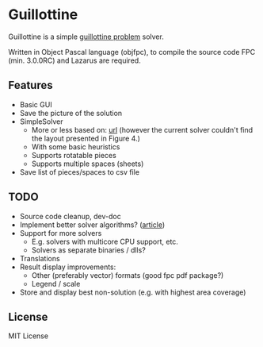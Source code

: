 # Guillottine

Guillottine is a simple [guillottine problem](https://en.wikipedia.org/wiki/Guillotine_problem) solver.

Written in Object Pascal language (objfpc), to compile the source code FPC (min. 3.0.0RC) and Lazarus are required.

## Features

* Basic GUI
* Save the picture of the solution
* SimpleSolver
  * More or less based on: [url](http://www.amzi.com/articles/papercutter.htm)
    (however the current solver couldn't find the layout presented in Figure 4.)
  * With some basic heuristics
  * Supports rotatable pieces
  * Supports multiple spaces (sheets)
* Save list of pieces/spaces to csv file

## TODO

* Source code cleanup, dev-doc
* Implement better solver algorithms? ([article](http://www.hindawi.com/journals/aor/2009/732010/))
* Support for more solvers
  * E.g. solvers with multicore CPU support, etc.
  * Solvers as separate binaries / dlls?
* Translations
* Result display improvements:
  * Other (preferably vector) formats (good fpc pdf package?)
  * Legend / scale
* Store and display best non-solution (e.g. with highest area coverage)

## License

MIT License